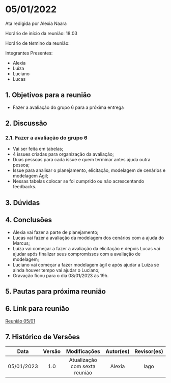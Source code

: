 # 05/01/2022

Ata redigida por Alexia Naara

Horário de início da reunião: 18:03

Horário de término da reunião: 

Integrantes Presentes:

- Alexia
- Luiza
- Luciano
- Lucas

## 1. Objetivos para a reunião

- Fazer a avaliação do grupo 6 para a próxima entrega

## 2. Discussão

### 2.1. Fazer a avaliação do grupo 6 

- Vai ser feita em tabelas;
- 4 issues criadas para organização da avaliação;
- Duas pessoas para cada issue e quem terminar antes ajuda outra pessoa;
- Issue para analisar o planejamento, elicitação, modelagem de cenários e modelagem Ágil;
- Nessas tabelas colocar se foi cumprido ou não acrescentando feedbacks.

## 3. Dúvidas

## 4. Conclusões

- Alexia vai fazer a parte de planejamento;
- Lucas vai fazer a avaliação da modelagem dos cenários com a ajuda do Marcus;
- Luiza vai começar a fazer a avaliação da elicitação e depois Lucas vai ajudar após finalizar seus compromissos com a avaliação de modelagem;
- Luciano vai começar a fazer modelagem ágil e após ajudar a Luiza se ainda houver tempo vai ajudar o Luciano;
- Gravação ficou para o dia 08/01/2023 às 19h.

## 5. Pautas para próxima reunião

## 6. Link para reunião

[Reunião 05/01](https://youtu.be/HusNZcUwvoo)

## 7. Histórico de Versões

|    Data    | Versão |                        Modificações                         | Autor(es) | Revisor(es) |
| :--------: | :----: | :---------------------------------------------------------: | :-------: | :---------: |
| 05/01/2023 |  1.0   |                Atualização com sexta reunião                |  Alexia   |   Iago      |